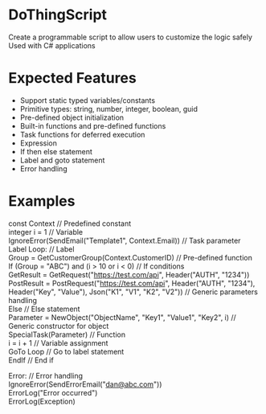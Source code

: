 # DoThingScript
Create a programmable script to allow users to customize the logic safely
Used with C# applications

# Expected Features
- Support static typed variables/constants
- Primitive types: string, number, integer, boolean, guid
- Pre-defined object initialization
- Built-in functions and pre-defined functions
- Task functions for deferred execution
- Expression
- If then else statement
- Label and goto statement
- Error handling

# Examples

const Context // Predefined constant\
integer i = 1 // Variable\
IgnoreError(SendEmail("Template1", Context.Email)) // Task parameter\
Label Loop: // Label\
Group = GetCustomerGroup(Context.CustomerID) // Pre-defined function\
If (Group = "ABC") and (i > 10 or i < 0) // If conditions\
GetResult = GetRequest("https://test.com/api", Header("AUTH", "1234"))\
PostResult = PostRequest("https://test.com/api", Header("AUTH", "1234"), Header("Key", "Value"), Json("K1", "V1", "K2", "V2")) // Generic parameters handling\
Else // Else statement\
Parameter = NewObject("ObjectName", "Key1", "Value1", "Key2", i) // Generic constructor for object\
SpecialTask(Parameter) // Function\
i = i + 1 // Variable assignment\
GoTo Loop // Go to label statement\
EndIf // End if

Error: // Error handling\
IgnoreError(SendErrorEmail("dan@abc.com"))\
ErrorLog("Error occurred")\
ErrorLog(Exception)
